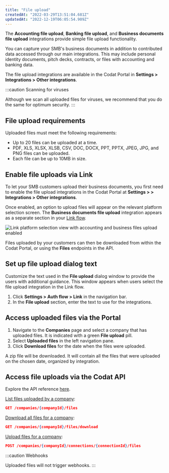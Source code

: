 ```yaml
---
title: "File upload"
createdAt: "2022-03-29T13:51:04.681Z"
updatedAt: "2022-12-19T06:05:54.909Z"
---
```


The **Accounting file upload**, **Banking file upload**, and **Business documents file upload** integrations provide simple file upload functionality.

You can capture your SMB's business documents in addition to contributed data accessed through our main integrations. This may include personal identity documents, pitch decks, contracts, or files with accounting and banking data.

The file upload integrations are available in the Codat Portal in **Settings > Integrations > Other integrations**.

:::caution Scanning for viruses

Although we scan all uploaded files for viruses, we recommend that you do the same for optimum security.
:::

## File upload requirements

Uploaded files must meet the following requirements:

- Up to 20 files can be uploaded at a time.
- PDF, XLS, XLSX, XLSB, CSV, DOC, DOCX, PPT, PPTX, JPEG, JPG, and PNG files can be uploaded.
- Each file can be up to 10MB in size.

## Enable file uploads via Link

To let your SMB customers upload their business documents, you first need to enable the file upload integrations in the Codat Portal at **Settings > > Integrations > Other integrations**.

Once enabled, an option to upload files will appear on the relevant platform selection screen. The **Business documents file upload** integration appears as a separate section in your [Link flow](/auth-flow/overview).

<img
  src="/img/old/b5ae456-file_uploads_selected.png"
  alt="Link platform selection view with accounting and business files upload enabled"
/>

Files uploaded by your customers can then be downloaded from within the Codat Portal, or using the **Files** endpoints in the API.

## Set up file upload dialog text

Customize the text used in the **File upload** dialog window to provide the users with additional guidance. This window appears when users select the file upload integration in the Link flow.

1. Click **Settings > Auth flow > Link** in the navigation bar.
2. In the **File upload** section, enter the text to use for the integrations.

## Access uploaded files via the Portal

1. Navigate to the **Companies** page and select a company that has uploaded files. It is indicated with a green **File upload** pill.
2. Select **Uploaded files** in the left navigation pane.
3. Click **Download files** for the date when the files were uploaded.

A zip file will be downloaded. It will contain all the files that were uploaded on the chosen date, organized by integration.

## Access file uploads via the Codat API

Explore the API reference [here](/files-api#/).

[List files uploaded by a company](/files-api#/operations/list-files):

```json
GET /companies/{companyId}/files
```

[Download all files for a company](/files-api#/operations/download-files):

```json
GET /companies/{companyId}/files/download
```

[Upload files for a company](/files-api#/operations/upload-files):

```json
POST /companies/{companyId}/connections/{connectionId}/files
```

:::caution Webhooks

Uploaded files will not trigger webhooks.
:::
